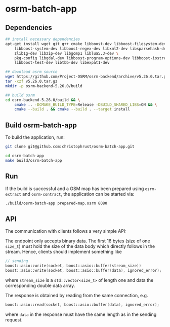 # osrm-batch-app

## Dependencies

``` sh
## install necessary dependencies
apt-get install wget git g++ cmake libboost-dev libboost-filesystem-dev libboost-thread-dev \
    libboost-system-dev libboost-regex-dev libxml2-dev libsparsehash-dev libbz2-dev \
    zlib1g-dev libzip-dev libgomp1 liblua5.3-dev \
    pkg-config libgdal-dev libboost-program-options-dev libboost-iostreams-dev \
    libboost-test-dev libtbb-dev libexpat1-dev

## download osrm source
wget https://github.com/Project-OSRM/osrm-backend/archive/v5.26.0.tar.gz
tar -xzf v5.26.0.tar.gz
mkdir -p osrm-backend-5.26.0/build

## build osrm
cd osrm-backend-5.26.0/build && \
    cmake .. -DCMAKE_BUILD_TYPE=Release -DBUILD_SHARED_LIBS=ON && \
    cmake --build . && cmake --build . --target install
```


## Build osrm-batch-app

To build the application, run:
``` sh
git clone git@github.com:christophrust/osrm-batch-app.git

cd osrm-batch-app
make build/osrm-batch-app
```

## Run

If the build is successful and a OSM map has been prepared using `osrm-extract` and `osrm-contract`,
the application can be started via:

``` sh
./build/osrm-batch-app prepared-map.osrm 8080
```



## API


The communication with clients follows a very simple API:

The endpoint only accepts binary data. The first 16 bytes (size of one `size_t`) must hold
the size of the data body which directly follows in the stream. Hence, clients should implement something like

``` c++
// sending
boost::asio::write(socket, boost::asio::buffer(stream_size))
boost::asio::write(socket, boost::asio::buffer(data), ignored_error);
```

where `stream_size` is a `std::vector<size_t>` of length one and data the corresponding double data array.

The response is obtained by reading from the same connection, e.g.

``` c++
boost::asio::read(socket, boost::asio::buffer(data), ignored_error);
```
where `data` in the response must have the same length as in the sending request.

